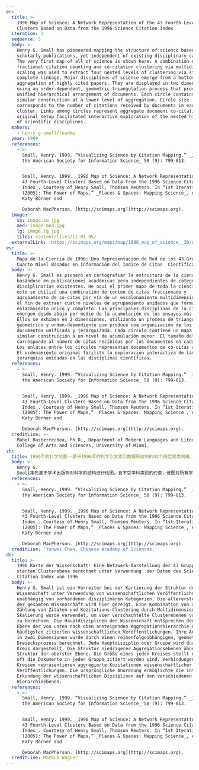 ```yaml
---
en:
  title: >-
    1996 Map of Science: A Network Representation of the 43 Fourth Level
    Clusters Based on Data from the 1996 Science Citation Index
  iteration: 1
  sequence: 5
  body: >-
    Henry G. Small has pioneered mapping the structure of science based on
    scholarly publications, yet independent of existing disciplinary categories.
    The very first map of all of science is shown here. A combination of
    fractional citation counting and co-citation clustering via multidimensional
    scaling was used to extract four nested levels of clustering via single and
    complete linkage. Major disciplines of science emerge from a bottom-up
    aggregation of highly cited papers. They are displayed in two dimensions,
    using an order-dependent, geometric triangulation process that produces a
    unified hierarchical arrangement of documents. Each circle contains a map of
    similar construction at a lower level of aggregation. Circle size
    corresponds to the number of citations received by documents in each
    cluster. Links among circles represent aggregate document co-citations. The
    original setup facilitated interactive exploration of the nested hierarchy
    of scientific disciplines.
  makers:
    - henry-g-small/readme
  year: 1999
  references:
    - >-
      Small, Henry. 1999. “Visualizing Science by Citation Mapping.” _Journal of
      the American Society for Information Science_ 50 (9): 799-813.


      Small, Henry. 1999. _1996 Map of Science: A Network Representation of the
      43 Fourth-Level Clusters Based on Data from the 1996 Science Citation
      Index_. Courtesy of Henry Small, Thomson Reuters. In “1st Iteration
      (2005): The Power of Maps,” _Places & Spaces: Mapping Science_, edited by
      Katy Börner and  

      Deborah MacPherson. [http://scimaps.org](http://scimaps.org).
  image:
    sm: image.sm.jpg
    med: image.med.jpg
    lg: image.lg.jpg
    tiles: content/tiles/it-01-05/
  externalLink: 'https://scimaps.org/maps/map/1996_map_of_science__30/detail'
es:
  title: >-
    Mapa de la Ciencia de 1996: Una Representación de Red de los 43 Grupos de
    Cuarto Nivel Basados en Información del Indice de Citas  Cientificas de 1996
  body: >-
    Henry G. Small es pionero en cartografiar la estructura de la ciencia
    basándose en publicaciones académicas pero independientes de categorías
    disciplinarias existentes. He aquí el primer mapa de toda la ciencia. Para
    esto se utilizó una combinación de conteo de citas fraccionado y
    agrupamiento de co-citas por vía de un escalonamiento multidimensional, con
    el fin de extraer cuatro niveles de agrupamiento anidados que forman un
    enlazamiento único y completo. Las principales disciplinas de la ciencia
    emergen desde abajo por medio de la acumulación de los ensayos más citados.
    Ellos se exhiben en 2 dimensiones, utilizando un proceso de triangulación
    geométrico y orden-dependiente que produce una organización de los
    documentos unificada y jerarquizada. Cada círculo contiene un mapa de
    similar construcción a un nivel de acumulación menor. El tamaño del círculo
    corresponde al número de citas recibidas por los documentos en cada grupo.
    Los enlaces entre los círculos representan documentos de co-citas agregados.
    El ordenamiento original facilitó la exploración interactiva de las
    jerarquías anidadas en las disciplinas científicas.
  references:
    - >-
      Small, Henry. 1999. “Visualizing Science by Citation Mapping.” _Journal of
      the American Society for Information Science_ 50 (9): 799-813.


      Small, Henry. 1999. _1996 Map of Science: A Network Representation of the
      43 Fourth-Level Clusters Based on Data from the 1996 Science Citation
      Index_. Courtesy of Henry Small, Thomson Reuters. In “1st Iteration
      (2005): The Power of Maps,” _Places & Spaces: Mapping Science_, edited by
      Katy Börner and  

      Deborah MacPherson. [http://scimaps.org](http://scimaps.org).
  creditLine: >-
    Mabel Basterrechea, Ph.D., Department of Modern Languages and Literatures,
    College of Arts and Sciences, University of Miami.
zh:
  title: 1996年的科学地图——基于1996年的科学引文索引数据所绘制的43个四层聚类网络。
  body: >-
    Henry G.
    Small率先基于学术出版物对科学的结构进行绘图，且不受学科类别的约束，该图对所有学科进行了绘图。将引用数据和基于多维尺度分析的共引聚类进行整合，用于通过单个和完整的链接来抽取四个嵌套层次的聚类，主要学科则随着自下而上的高被引论文聚类而显现出来。该地图按顺序利用三角几何测量过程对文献进行层次排序，并在两个维度进行显示，每个圆包含了一个在低层次聚类中的类似结构的地图，圆的大小表征的是每个聚类中文献集被引数量的多少。圆中的链接代表聚类文献集的共引关系。
  references:
    - >-
      Small, Henry. 1999. “Visualizing Science by Citation Mapping.” _Journal of
      the American Society for Information Science_ 50 (9): 799-813.


      Small, Henry. 1999. _1996 Map of Science: A Network Representation of the
      43 Fourth-Level Clusters Based on Data from the 1996 Science Citation
      Index_. Courtesy of Henry Small, Thomson Reuters. In “1st Iteration
      (2005): The Power of Maps,” _Places & Spaces: Mapping Science_, edited by
      Katy Börner and  

      Deborah MacPherson. [http://scimaps.org](http://scimaps.org).
  creditLine: 'Yunwei Chen, Chinese Academy of Sciences.'
de:
  title: >-
    1996 Karte der Wissenschaft: Eine Netzwerk-Darstellung der 43 Gruppen der
    vierten Clusterebene berechnet unter Verwendung  der Daten des Science
    Citation Index von 1996
  body: >-
    Henry G. Small ist ein Vorreiter bei der Kartierung der Struktur der
    Wissenschaft unter Verwendung von wissenschaftlichen Veröffentlichungen und
    unabhängig von vorhandenen disziplinären Kategorien. Die allererste Karte
    der gesamten Wissenschaft wird hier gezeigt. Eine Kombination von anteiliger
    Zählung von Zitaten und Kozitations-Clustering durch Multidimensionale
    Skalierung wurde verwendet, um vier verschachtelte Clusterebenen von Gruppen
    zu berechnen. Die Hauptdisziplinen der Wissenschaft entsprechen der obersten
    Ebene der von unten nach oben ansteigenden Aggregationshierarchie der am
    häufigsten zitierten wissenschaftlichen Veröffentlichungen. Ihre Anordnung
    in zwei Dimensionen wurde durch einen reihenfolgeabhängigen, geometrischen
    Dreiecksprozess berechnet. Jede Hauptdisziplin oder Gruppe wird durch einen
    Kreis dargestellt. Die Struktur niedrigerer Aggregationsebenen ähnelt der
    Struktur der obersten Ebene. Die Größe eines jeden Kreises stellt dar, wie
    oft die Dokumente in jeder Gruppe zitiert worden sind. Verbindungen zwischen
    Kreisen repräsentieren aggregierte Kozitationen wissenschaftlicher
    Veröffentlichungen. Die ursprüngliche Anordnung ermöglichte die interaktive
    Erkundung der wissenschaftlichen Disziplinen auf den verschiedenen
    Hierarchieebenen.
  references:
    - >-
      Small, Henry. 1999. “Visualizing Science by Citation Mapping.” _Journal of
      the American Society for Information Science_ 50 (9): 799-813.


      Small, Henry. 1999. _1996 Map of Science: A Network Representation of the
      43 Fourth-Level Clusters Based on Data from the 1996 Science Citation
      Index_. Courtesy of Henry Small, Thomson Reuters. In “1st Iteration
      (2005): The Power of Maps,” _Places & Spaces: Mapping Science_, edited by
      Katy Börner and  

      Deborah MacPherson. [http://scimaps.org](http://scimaps.org).
  creditLine: Markus Wagner
---
```

